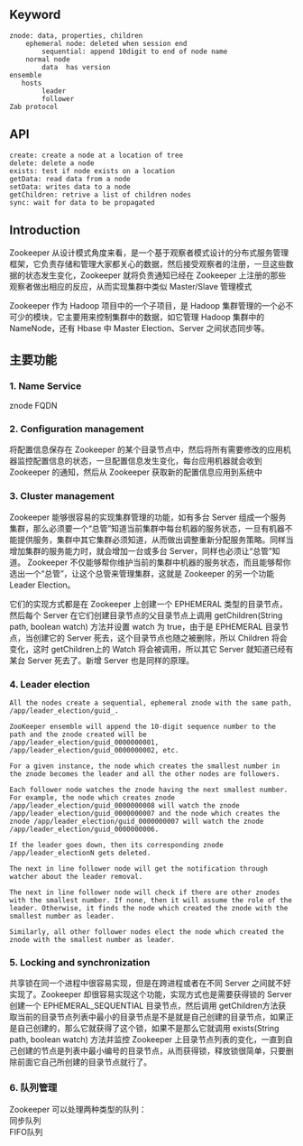 ## Keyword
```
znode: data, properties, children
    ephemeral node: deleted when session end
        sequential: append 10digit to end of node name
    normal node
        data  has version
ensemble
   hosts  
        leader  
        follower  
Zab protocol
```

## API
```
create: create a node at a location of tree
delete: delete a node
exists: test if node exists on a location
getData: read data from a node
setData: writes data to a node
getChildren: retrive a list of children nodes
sync: wait for data to be propagated
```

## Introduction
Zookeeper 从设计模式角度来看，是一个基于观察者模式设计的分布式服务管理框架，它负责存储和管理大家都关心的数据，然后接受观察者的注册，一旦这些数据的状态发生变化，Zookeeper 就将负责通知已经在 Zookeeper 上注册的那些观察者做出相应的反应，从而实现集群中类似 Master/Slave 管理模式

Zookeeper 作为 Hadoop 项目中的一个子项目，是 Hadoop 集群管理的一个必不可少的模块，它主要用来控制集群中的数据，如它管理 Hadoop 集群中的 NameNode，还有 Hbase 中 Master Election、Server 之间状态同步等。  

## 主要功能
### 1. Name Service
znode FQDN
### 2. Configuration management
将配置信息保存在 Zookeeper 的某个目录节点中，然后将所有需要修改的应用机器监控配置信息的状态，一旦配置信息发生变化，每台应用机器就会收到 Zookeeper 的通知，然后从 Zookeeper 获取新的配置信息应用到系统中
### 3. Cluster management
Zookeeper 能够很容易的实现集群管理的功能，如有多台 Server 组成一个服务集群，那么必须要一个“总管”知道当前集群中每台机器的服务状态，一旦有机器不能提供服务，集群中其它集群必须知道，从而做出调整重新分配服务策略。同样当增加集群的服务能力时，就会增加一台或多台 Server，同样也必须让“总管”知道。
Zookeeper 不仅能够帮你维护当前的集群中机器的服务状态，而且能够帮你选出一个“总管”，让这个总管来管理集群，这就是 Zookeeper 的另一个功能 Leader Election。


它们的实现方式都是在 Zookeeper 上创建一个 EPHEMERAL 类型的目录节点，然后每个 Server 在它们创建目录节点的父目录节点上调用 getChildren(String path, boolean watch) 方法并设置 watch 为 true，由于是 EPHEMERAL 目录节点，当创建它的 Server 死去，这个目录节点也随之被删除，所以 Children 将会变化，这时 getChildren上的 Watch 将会被调用，所以其它 Server 就知道已经有某台 Server 死去了。新增 Server 也是同样的原理。
### 4. Leader election
```
All the nodes create a sequential, ephemeral znode with the same path, /app/leader_election/guid_.

ZooKeeper ensemble will append the 10-digit sequence number to the path and the znode created will be /app/leader_election/guid_0000000001, /app/leader_election/guid_0000000002, etc.

For a given instance, the node which creates the smallest number in the znode becomes the leader and all the other nodes are followers.

Each follower node watches the znode having the next smallest number. For example, the node which creates znode /app/leader_election/guid_0000000008 will watch the znode /app/leader_election/guid_0000000007 and the node which creates the znode /app/leader_election/guid_0000000007 will watch the znode /app/leader_election/guid_0000000006.

If the leader goes down, then its corresponding znode /app/leader_electionN gets deleted.

The next in line follower node will get the notification through watcher about the leader removal.

The next in line follower node will check if there are other znodes with the smallest number. If none, then it will assume the role of the leader. Otherwise, it finds the node which created the znode with the smallest number as leader.

Similarly, all other follower nodes elect the node which created the znode with the smallest number as leader.
```
### 5. Locking and synchronization
共享锁在同一个进程中很容易实现，但是在跨进程或者在不同 Server 之间就不好实现了。Zookeeper 却很容易实现这个功能，实现方式也是需要获得锁的 Server 创建一个 EPHEMERAL_SEQUENTIAL 目录节点，然后调用 getChildren方法获取当前的目录节点列表中最小的目录节点是不是就是自己创建的目录节点，如果正是自己创建的，那么它就获得了这个锁，如果不是那么它就调用 exists(String path, boolean watch) 方法并监控 Zookeeper 上目录节点列表的变化，一直到自己创建的节点是列表中最小编号的目录节点，从而获得锁，释放锁很简单，只要删除前面它自己所创建的目录节点就行了。

### 6. 队列管理
Zookeeper 可以处理两种类型的队列：  
同步队列  
FIFO队列  


